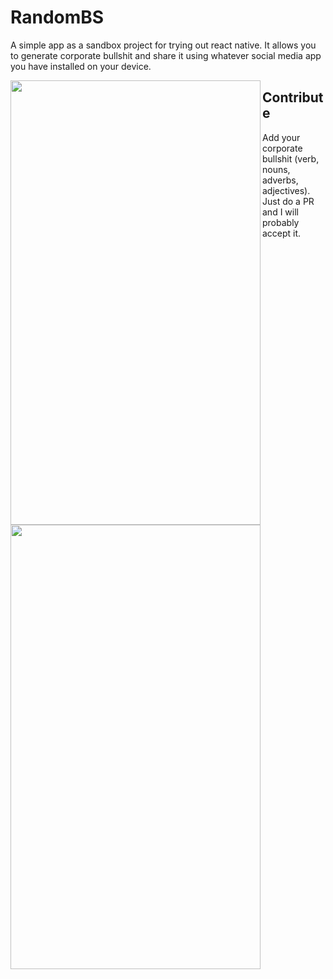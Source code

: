 # RandomBS
A simple app as a sandbox project for trying out react native. It allows you to generate corporate bullshit and share it using whatever social media app you have installed on your device.

<p><a href="#"><img src="http://www.testright.nl/wp-content/uploads/2018/10/generate.png" align="left" height="711" width="400" ></a>
</p>
<a href="#"><img src="http://www.testright.nl/wp-content/uploads/2018/10/share.jpg" align="left" height="711" width="400" ></a>

## Contribute
Add your corporate bullshit (verb, nouns, adverbs, adjectives). Just do a PR and I will probably accept it.